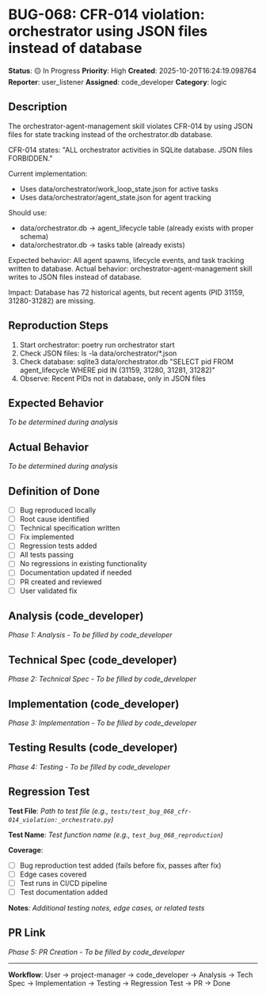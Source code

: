 # BUG-068: CFR-014 violation: orchestrator using JSON files instead of database

**Status**: 🟡 In Progress
**Priority**: High
**Created**: 2025-10-20T16:24:19.098764
**Reporter**: user_listener
**Assigned**: code_developer
**Category**: logic

## Description

The orchestrator-agent-management skill violates CFR-014 by using JSON files for state tracking instead of the orchestrator.db database.

CFR-014 states: "ALL orchestrator activities in SQLite database. JSON files FORBIDDEN."

Current implementation:
- Uses data/orchestrator/work_loop_state.json for active tasks
- Uses data/orchestrator/agent_state.json for agent tracking

Should use:
- data/orchestrator.db → agent_lifecycle table (already exists with proper schema)
- data/orchestrator.db → tasks table (already exists)

Expected behavior: All agent spawns, lifecycle events, and task tracking written to database.
Actual behavior: orchestrator-agent-management skill writes to JSON files instead of database.

Impact: Database has 72 historical agents, but recent agents (PID 31159, 31280-31282) are missing.

## Reproduction Steps

1. Start orchestrator: poetry run orchestrator start
2. Check JSON files: ls -la data/orchestrator/*.json
3. Check database: sqlite3 data/orchestrator.db "SELECT pid FROM agent_lifecycle WHERE pid IN (31159, 31280, 31281, 31282)"
4. Observe: Recent PIDs not in database, only in JSON files

## Expected Behavior

_To be determined during analysis_

## Actual Behavior

_To be determined during analysis_

## Definition of Done

- [ ] Bug reproduced locally
- [ ] Root cause identified
- [ ] Technical specification written
- [ ] Fix implemented
- [ ] Regression tests added
- [ ] All tests passing
- [ ] No regressions in existing functionality
- [ ] Documentation updated if needed
- [ ] PR created and reviewed
- [ ] User validated fix

## Analysis (code_developer)

_Phase 1: Analysis - To be filled by code_developer_

## Technical Spec (code_developer)

_Phase 2: Technical Spec - To be filled by code_developer_

## Implementation (code_developer)

_Phase 3: Implementation - To be filled by code_developer_

## Testing Results (code_developer)

_Phase 4: Testing - To be filled by code_developer_

## Regression Test

**Test File**: _Path to test file (e.g., `tests/test_bug_068_cfr-014_violation:_orchestrato.py`)_

**Test Name**: _Test function name (e.g., `test_bug_068_reproduction`)_

**Coverage**:
- [ ] Bug reproduction test added (fails before fix, passes after fix)
- [ ] Edge cases covered
- [ ] Test runs in CI/CD pipeline
- [ ] Test documentation added

**Notes**: _Additional testing notes, edge cases, or related tests_

## PR Link

_Phase 5: PR Creation - To be filled by code_developer_

---

**Workflow**: User → project-manager → code_developer → Analysis → Tech Spec → Implementation → Testing → Regression Test → PR → Done
